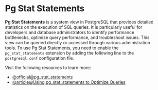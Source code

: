 # Pg Stat Statements

**Pg Stat Statements** is a system view in PostgreSQL that provides detailed statistics on the execution of SQL queries. It is particularly useful for developers and database administrators to identify performance bottlenecks, optimize query performance, and troubleshoot issues. This view can be queried directly or accessed through various administration tools. To use Pg Stat Statements, you need to enable the `pg_stat_statements` extension by adding the following line to the `postgresql.conf` configuration file.

Visit the following resources to learn more:

- [@official@pg_stat_statements](https://www.postgresql.org/docs/current/pgstatstatements.html)
- [@article@Using pg_stat_statements to Optimize Queries](https://www.timescale.com/blog/using-pg-stat-statements-to-optimize-queries/)
